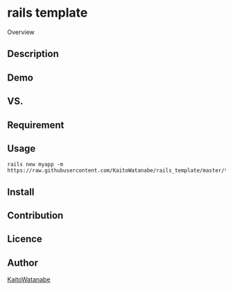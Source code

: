 rails template
====

Overview

## Description


## Demo

## VS.

## Requirement

## Usage

```
rails new myapp -m https://raw.githubusercontent.com/KaitoWatanabe/rails_template/master/template.rb
```

## Install

## Contribution

## Licence


## Author

[KaitoWatanabe](https://github.com/KaitoWatanabe)
